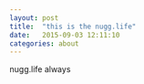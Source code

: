 ```yaml
---
layout: post
title:  "this is the nugg.life"
date:   2015-09-03 12:11:10
categories: about
---
```


nugg.life always
